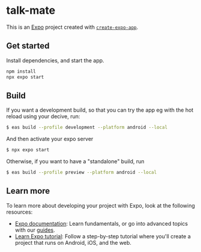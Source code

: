 # talk-mate

This is an [Expo](https://expo.dev) project created with [`create-expo-app`](https://www.npmjs.com/package/create-expo-app).

## Get started

Install dependencies, and start the app.

```bash
npm install
npx expo start
```

## Build

If you want a development build, so that you can try the app eg with the hot reload using your decive, run:

```bash 
$ eas build --profile development --platform android --local
```

And then activate your expo server
```bash
$ npx expo start
```

Otherwise, if you want to have a "standalone" build, run 

```bash
$ eas build --profile preview --platform android --local
```

## Learn more

To learn more about developing your project with Expo, look at the following resources:

- [Expo documentation](https://docs.expo.dev/): Learn fundamentals, or go into advanced topics with our [guides](https://docs.expo.dev/guides).
- [Learn Expo tutorial](https://docs.expo.dev/tutorial/introduction/): Follow a step-by-step tutorial where you'll create a project that runs on Android, iOS, and the web.

